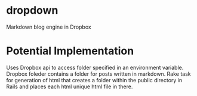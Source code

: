 dropdown
========

Markdown blog engine in Dropbox

Potential Implementation
========================

Uses Dropbox api to access folder specified in an environment variable.
Dropbox foleder contains a folder for posts written in markdown. Rake task for generation of html
that creates a folder within the public directory in Rails and places each html unique html file in there.
